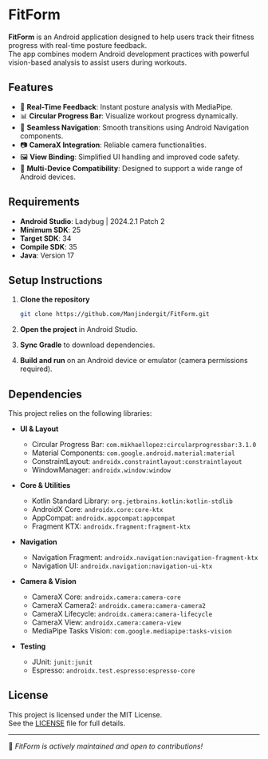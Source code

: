 # FitForm

**FitForm** is an Android application designed to help users track their fitness progress with real-time posture feedback.  
The app combines modern Android development practices with powerful vision-based analysis to assist users during workouts.

## Features

- 🎯 **Real-Time Feedback**: Instant posture analysis with MediaPipe.
- 📊 **Circular Progress Bar**: Visualize workout progress dynamically.
- 🔗 **Seamless Navigation**: Smooth transitions using Android Navigation components.
- 📷 **CameraX Integration**: Reliable camera functionalities.
- 🖼️ **View Binding**: Simplified UI handling and improved code safety.
- 📲 **Multi-Device Compatibility**: Designed to support a wide range of Android devices.

## Requirements

- **Android Studio**: Ladybug | 2024.2.1 Patch 2
- **Minimum SDK**: 25
- **Target SDK**: 34
- **Compile SDK**: 35
- **Java**: Version 17

## Setup Instructions

1. **Clone the repository**
    ```sh
    git clone https://github.com/Manjindergit/FitForm.git
    ```

2. **Open the project** in Android Studio.

3. **Sync Gradle** to download dependencies.

4. **Build and run** on an Android device or emulator (camera permissions required).

## Dependencies

This project relies on the following libraries:

- **UI & Layout**
  - Circular Progress Bar: `com.mikhaellopez:circularprogressbar:3.1.0`
  - Material Components: `com.google.android.material:material`
  - ConstraintLayout: `androidx.constraintlayout:constraintlayout`
  - WindowManager: `androidx.window:window`

- **Core & Utilities**
  - Kotlin Standard Library: `org.jetbrains.kotlin:kotlin-stdlib`
  - AndroidX Core: `androidx.core:core-ktx`
  - AppCompat: `androidx.appcompat:appcompat`
  - Fragment KTX: `androidx.fragment:fragment-ktx`

- **Navigation**
  - Navigation Fragment: `androidx.navigation:navigation-fragment-ktx`
  - Navigation UI: `androidx.navigation:navigation-ui-ktx`

- **Camera & Vision**
  - CameraX Core: `androidx.camera:camera-core`
  - CameraX Camera2: `androidx.camera:camera-camera2`
  - CameraX Lifecycle: `androidx.camera:camera-lifecycle`
  - CameraX View: `androidx.camera:camera-view`
  - MediaPipe Tasks Vision: `com.google.mediapipe:tasks-vision`

- **Testing**
  - JUnit: `junit:junit`
  - Espresso: `androidx.test.espresso:espresso-core`

## License

This project is licensed under the MIT License.  
See the [LICENSE](LICENSE) file for full details.

---

🚀 *FitForm is actively maintained and open to contributions!*
